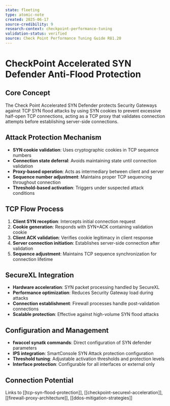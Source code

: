 ```yaml
---
state: fleeting
type: atomic-note
created: 2025-06-17
source-credibility: 9
research-context: checkpoint-performance-tuning
validation-status: verified
source: Check Point Performance Tuning Guide R81.20
---
```


# CheckPoint Accelerated SYN Defender Anti-Flood Protection

## Core Concept
The Check Point Accelerated SYN Defender protects Security Gateways against TCP SYN flood attacks by using SYN cookies to prevent excessive half-open TCP connections, acting as a TCP proxy that validates connection attempts before establishing server-side connections.

## Attack Protection Mechanism
- **SYN cookie validation**: Uses cryptographic cookies in TCP sequence numbers
- **Connection state deferral**: Avoids maintaining state until connection validation
- **Proxy-based operation**: Acts as intermediary between client and server
- **Sequence number adjustment**: Maintains proper TCP sequencing throughout connection
- **Threshold-based activation**: Triggers under suspected attack conditions

## TCP Flow Process
1. **Client SYN reception**: Intercepts initial connection request
2. **Cookie generation**: Responds with SYN+ACK containing validation cookie
3. **Client ACK validation**: Verifies cookie legitimacy in client response
4. **Server connection initiation**: Establishes server-side connection after validation
5. **Sequence adjustment**: Maintains TCP sequence synchronization for connection lifetime

## SecureXL Integration
- **Hardware acceleration**: SYN packet processing handled by SecureXL
- **Performance optimization**: Reduces Security Gateway load during attacks
- **Connection establishment**: Firewall processes handle post-validation connections
- **Scalable protection**: Effective against high-volume SYN flood attacks

## Configuration and Management
- **fwaccel synatk commands**: Direct configuration of SYN defender parameters
- **IPS integration**: SmartConsole SYN Attack protection configuration
- **Threshold tuning**: Adjustable activation thresholds and protection levels
- **Interface protection**: Configurable for all interfaces or external only

## Connection Potential
Links to [[tcp-syn-flood-protection]], [[checkpoint-securexl-acceleration]], [[firewall-proxy-architecture]], [[ddos-mitigation-strategies]]